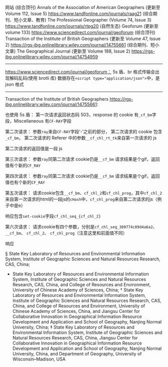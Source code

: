 网站
(综合顶刊) Annals of the Association of American Geographers (更新至 Volume 112, Issue 5)
https://www.tandfonline.com/journals/raag21
(综合期刊、短小文章、教育) The Professional Geographer (Volume 74, Issue 3)
https://www.tandfonline.com/journals/rtpg20
(自然生态) Geoforum (更新至 volume 133)
https://www.sciencedirect.com/journal/geoforum
(综合顶刊) Transaction of the Institute of British Geographers (更新至 Volume 47, Issue 2)
https://rgs-ibg.onlinelibrary.wiley.com/journal/14755661
(综合期刊、短小文章) The Geographical Journal (更新至 Volume 188, Issue 2)
https://rgs-ibg.onlinelibrary.wiley.com/journal/14754959

---

https://www.sciencedirect.com/journal/geoforum：
5s 盾、br 格式传输会出现解码乱码(使用 brotli 库)
数据存在`<script type="application/json">`中，是 json 格式

---

Transaction of the Institute of British Geographers 
https://rgs-ibg.onlinelibrary.wiley.com/journal/14755661:

也使用 5s 盾：
第一次请求返回状态码 503，response 的 cookie 有`_cf_bm`字段，Miscellaneous 有`CF-RAY`字段

第二次请求：
参数`ray`来自`CF-RAY`字段‘-’之前的部分，
第二次请求的 cookie 包含`_cf_bm`，
第二次请求的 Referer 中的参数`__cf_chl_rt_tk`来自第一次请求的 js

第二次请求的返回值是一段 js

第三次请求：
参数`ray`同第二次请求
cookie仍是`__cf_bm`
请求结果是个gif，返回值有个新的`CF_RAY`

第四次请求：
参数`ray`同第二次请求
cookie仍是`__cf_bm`
请求结果是个gif，返回值也有个新的`CF_RAY`

第五次请求：
请求cookie包含`__cf_bm`、`cf_chl_2`和`cf_chl_prog`，其中`cf_chl_2`来自第一次请求的html的一段js的`cHash`中，`cf_chl_prog`来自第二次请求的js（例子中是e）

响应包含`set-cookie`字段`cf_chl_seq_{cf_chl_2}`

第六次请求：
请求cookie有四个参数，分别是`cf_chl_seq_389774c89d4a6a2`、
	`__cf_bm`、
	`cf_chl_2`、
	`cf_chl_prog`（注意这里和前面值不同）

响应



§ State Key Laboratory of Resources and Environmental Information System, Institute of Geographic Sciences and Natural Resources Research, CAS, China; 
* State Key Laboratory of Resources and Environmental Information System, Institute of Geographic Sciences and Natural Resources Research, CAS, China, and College of Resources and Environment, University of Chinese Academy of Sciences, China; 
† State Key Laboratory of Resources and Environmental Information System, Institute of Geographic Sciences and Natural Resources Research, CAS, China, and College of Resources and Environment, University of Chinese Academy of Sciences, China, and Jiangsu Center for Collaborative Innovation in Geographical Information Resource Development and Application and School of Geography, Nanjing Normal University, China; 
‡ State Key Laboratory of Resources and Environmental Information System, Institute of Geographic Sciences and Natural Resources Research, CAS, China, Jiangsu Center for Collaborative Innovation in Geographical Information Resource Development and Application and School of Geography, Nanjing Normal University, China, and Department of Geography, University of Wisconsin–Madison, USA